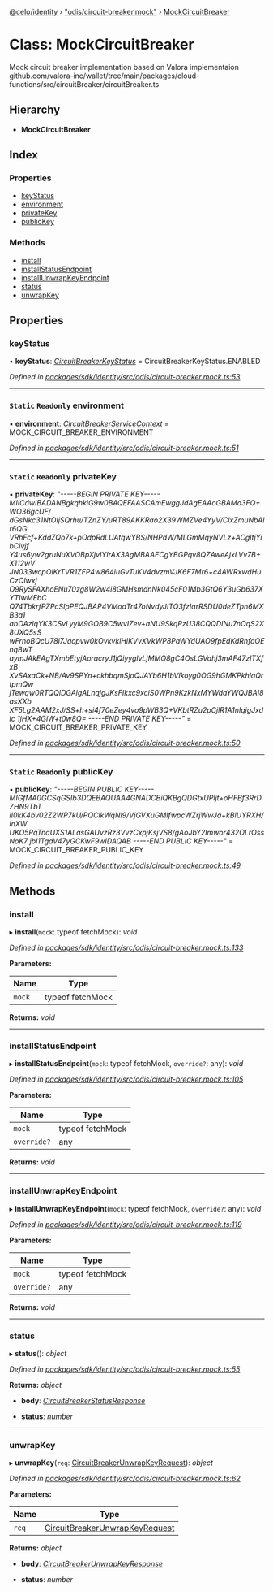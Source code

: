 [@celo/identity](../README.md) › ["odis/circuit-breaker.mock"](../modules/_odis_circuit_breaker_mock_.md) › [MockCircuitBreaker](_odis_circuit_breaker_mock_.mockcircuitbreaker.md)

# Class: MockCircuitBreaker

Mock circuit breaker implementation based on Valora implementaion
github.com/valora-inc/wallet/tree/main/packages/cloud-functions/src/circuitBreaker/circuitBreaker.ts

## Hierarchy

* **MockCircuitBreaker**

## Index

### Properties

* [keyStatus](_odis_circuit_breaker_mock_.mockcircuitbreaker.md#keystatus)
* [environment](_odis_circuit_breaker_mock_.mockcircuitbreaker.md#static-readonly-environment)
* [privateKey](_odis_circuit_breaker_mock_.mockcircuitbreaker.md#static-readonly-privatekey)
* [publicKey](_odis_circuit_breaker_mock_.mockcircuitbreaker.md#static-readonly-publickey)

### Methods

* [install](_odis_circuit_breaker_mock_.mockcircuitbreaker.md#install)
* [installStatusEndpoint](_odis_circuit_breaker_mock_.mockcircuitbreaker.md#installstatusendpoint)
* [installUnwrapKeyEndpoint](_odis_circuit_breaker_mock_.mockcircuitbreaker.md#installunwrapkeyendpoint)
* [status](_odis_circuit_breaker_mock_.mockcircuitbreaker.md#status)
* [unwrapKey](_odis_circuit_breaker_mock_.mockcircuitbreaker.md#unwrapkey)

## Properties

###  keyStatus

• **keyStatus**: *[CircuitBreakerKeyStatus](../enums/_odis_circuit_breaker_.circuitbreakerkeystatus.md)* = CircuitBreakerKeyStatus.ENABLED

*Defined in [packages/sdk/identity/src/odis/circuit-breaker.mock.ts:53](https://github.com/celo-org/celo-monorepo/blob/master/packages/sdk/identity/src/odis/circuit-breaker.mock.ts#L53)*

___

### `Static` `Readonly` environment

▪ **environment**: *[CircuitBreakerServiceContext](../interfaces/_odis_circuit_breaker_.circuitbreakerservicecontext.md)* = MOCK_CIRCUIT_BREAKER_ENVIRONMENT

*Defined in [packages/sdk/identity/src/odis/circuit-breaker.mock.ts:51](https://github.com/celo-org/celo-monorepo/blob/master/packages/sdk/identity/src/odis/circuit-breaker.mock.ts#L51)*

___

### `Static` `Readonly` privateKey

▪ **privateKey**: *"-----BEGIN PRIVATE KEY-----
MIICdwIBADANBgkqhkiG9w0BAQEFAASCAmEwggJdAgEAAoGBAMa3FQ+WO36gcUF/
dGsNkc31NtOIjSQrhu/TZnZY/uRT89AKKRao2X39WMZVe4YyV/ClxZmuNbAlr6QG
VRhFcf+KddZQo7k+pOdpRdLUAtqwYBS/NHPdW/MLGmMqyNVLz+ACgltjYibCivjf
Y4us6yw2gruNuXVOBpXjvIYIrAX3AgMBAAECgYBGPqv8QZAweAjxLVv7B+X112wV
JN033wcpOiKrTVR1ZFP4w864iuGvTuKV4dvzmVJK6F7Mr6+c4AWRxwdHuCzOlwxj
O9RySFAXhoENu70zg8W2w4i8GMHsmdnNk045cF01Mb3GtQ6Y3uGb637XYTIwMEbC
Q74TbkrfPZPcSIpPEQJBAP4VModTr47oNvdyJITQ3fzIarRSDU0deZTpn6MXB3a1
abOAzlqYK3CSvLyyM9GOB9C5wvIZev+aNU9SkqPzU38CQQDINu7nOqS2X8UXQ5sS
wFrnoBQcU78i7Jaopvw0kOvkvklHlKVvXVkWP8PaWYdUAO9fpEdKdRnfaOEnqBwT
aymJAkEAgTXmbEtyjAoracryJ1jQiyyglvLjMMQ8gC4OsLGVahj3mAF47zlTXfxB
XvSAxaCk+NB/Av9SPYn+ckhbqmSjoQJAYb6H1bVIkoyg0OG9hGMKPkhlaQrtpmQw
jTewqw0RTQQlDGAigALnqjgJKsFIkxc9xciS0WPn9KzkNxMYWdaYWQJBAI8asXXb
XF5Lg2AAM2xJ/SS+h+si4f70eZey4vo9pWB3Q+VKbtRZu2pCjlR1A1nIqigJxdlc
1jHX+4GiW+t0w8Q=
-----END PRIVATE KEY-----"* = MOCK_CIRCUIT_BREAKER_PRIVATE_KEY

*Defined in [packages/sdk/identity/src/odis/circuit-breaker.mock.ts:50](https://github.com/celo-org/celo-monorepo/blob/master/packages/sdk/identity/src/odis/circuit-breaker.mock.ts#L50)*

___

### `Static` `Readonly` publicKey

▪ **publicKey**: *"-----BEGIN PUBLIC KEY-----
MIGfMA0GCSqGSIb3DQEBAQUAA4GNADCBiQKBgQDGtxUPljt+oHFBf3RrDZHN9TbT
iI0kK4bv02Z2WP7kU/PQCikWqNl9/VjGVXuGMlfwpcWZrjWwJa+kBlUYRXH/inXW
UKO5PqTnaUXS1ALasGAUvzRz3VvzCxpjKsjVS8/gAoJbY2Imwor432OLrOssNoK7
jbl1TgaV47yGCKwF9wIDAQAB
-----END PUBLIC KEY-----"* = MOCK_CIRCUIT_BREAKER_PUBLIC_KEY

*Defined in [packages/sdk/identity/src/odis/circuit-breaker.mock.ts:49](https://github.com/celo-org/celo-monorepo/blob/master/packages/sdk/identity/src/odis/circuit-breaker.mock.ts#L49)*

## Methods

###  install

▸ **install**(`mock`: typeof fetchMock): *void*

*Defined in [packages/sdk/identity/src/odis/circuit-breaker.mock.ts:133](https://github.com/celo-org/celo-monorepo/blob/master/packages/sdk/identity/src/odis/circuit-breaker.mock.ts#L133)*

**Parameters:**

Name | Type |
------ | ------ |
`mock` | typeof fetchMock |

**Returns:** *void*

___

###  installStatusEndpoint

▸ **installStatusEndpoint**(`mock`: typeof fetchMock, `override?`: any): *void*

*Defined in [packages/sdk/identity/src/odis/circuit-breaker.mock.ts:105](https://github.com/celo-org/celo-monorepo/blob/master/packages/sdk/identity/src/odis/circuit-breaker.mock.ts#L105)*

**Parameters:**

Name | Type |
------ | ------ |
`mock` | typeof fetchMock |
`override?` | any |

**Returns:** *void*

___

###  installUnwrapKeyEndpoint

▸ **installUnwrapKeyEndpoint**(`mock`: typeof fetchMock, `override?`: any): *void*

*Defined in [packages/sdk/identity/src/odis/circuit-breaker.mock.ts:119](https://github.com/celo-org/celo-monorepo/blob/master/packages/sdk/identity/src/odis/circuit-breaker.mock.ts#L119)*

**Parameters:**

Name | Type |
------ | ------ |
`mock` | typeof fetchMock |
`override?` | any |

**Returns:** *void*

___

###  status

▸ **status**(): *object*

*Defined in [packages/sdk/identity/src/odis/circuit-breaker.mock.ts:55](https://github.com/celo-org/celo-monorepo/blob/master/packages/sdk/identity/src/odis/circuit-breaker.mock.ts#L55)*

**Returns:** *object*

* **body**: *[CircuitBreakerStatusResponse](../interfaces/_odis_circuit_breaker_.circuitbreakerstatusresponse.md)*

* **status**: *number*

___

###  unwrapKey

▸ **unwrapKey**(`req`: [CircuitBreakerUnwrapKeyRequest](../interfaces/_odis_circuit_breaker_.circuitbreakerunwrapkeyrequest.md)): *object*

*Defined in [packages/sdk/identity/src/odis/circuit-breaker.mock.ts:62](https://github.com/celo-org/celo-monorepo/blob/master/packages/sdk/identity/src/odis/circuit-breaker.mock.ts#L62)*

**Parameters:**

Name | Type |
------ | ------ |
`req` | [CircuitBreakerUnwrapKeyRequest](../interfaces/_odis_circuit_breaker_.circuitbreakerunwrapkeyrequest.md) |

**Returns:** *object*

* **body**: *[CircuitBreakerUnwrapKeyResponse](../interfaces/_odis_circuit_breaker_.circuitbreakerunwrapkeyresponse.md)*

* **status**: *number*
